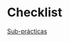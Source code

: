 # Checklist

[Sub-prácticas](Checklist%20e0f68531790648158a465d34d16e4dd9/Sub-pra%CC%81cticas%20139cb13281a94d96867972f72fb8be21.csv)